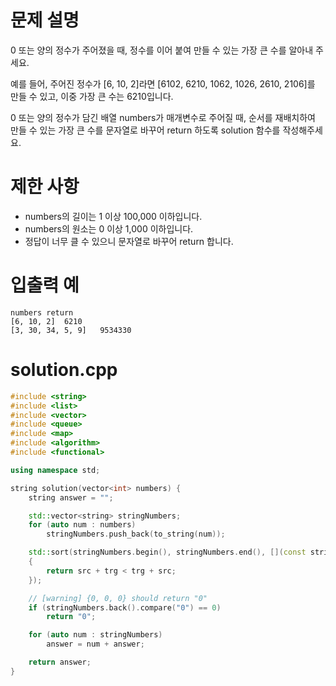 # 문제 설명
0 또는 양의 정수가 주어졌을 때, 정수를 이어 붙여 만들 수 있는 가장 큰 수를 알아내 주세요.

예를 들어, 주어진 정수가 [6, 10, 2]라면 [6102, 6210, 1062, 1026, 2610, 2106]를 만들 수 있고, 이중 가장 큰 수는 6210입니다.

0 또는 양의 정수가 담긴 배열 numbers가 매개변수로 주어질 때, 순서를 재배치하여 만들 수 있는 가장 큰 수를 문자열로 바꾸어 return 하도록 solution 함수를 작성해주세요.

# 제한 사항
- numbers의 길이는 1 이상 100,000 이하입니다.
- numbers의 원소는 0 이상 1,000 이하입니다.
- 정답이 너무 클 수 있으니 문자열로 바꾸어 return 합니다.

# 입출력 예
```
numbers	return
[6, 10, 2]	6210
[3, 30, 34, 5, 9]	9534330
```

# solution.cpp
```cpp
#include <string>
#include <list>
#include <vector>
#include <queue>
#include <map>
#include <algorithm>
#include <functional> 

using namespace std;

string solution(vector<int> numbers) {
	string answer = "";

	std::vector<string> stringNumbers;
	for (auto num : numbers)
		stringNumbers.push_back(to_string(num));

	std::sort(stringNumbers.begin(), stringNumbers.end(), [](const string& src, const string& trg)
	{
		return src + trg < trg + src;
	});

    // [warning] {0, 0, 0} should return "0"
	if (stringNumbers.back().compare("0") == 0)
		return "0";

	for (auto num : stringNumbers)
		answer = num + answer;

	return answer;
}
```
